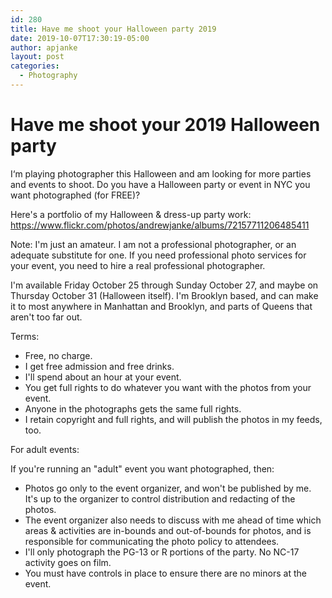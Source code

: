 ```yaml
---
id: 280
title: Have me shoot your Halloween party 2019
date: 2019-10-07T17:30:19-05:00
author: apjanke
layout: post
categories:
  - Photography
---
```


# Have me shoot your 2019 Halloween party

I‘m playing photographer this Halloween and am looking for more parties and events to shoot. Do you have a Halloween party or event in NYC you want photographed (for FREE)?

Here's a portfolio of my Halloween & dress-up party work: https://www.flickr.com/photos/andrewjanke/albums/72157711206485411

Note: I'm just an amateur. I am not a professional photographer, or an adequate substitute for one. If you need professional photo services for your event, you need to hire a real professional photographer.

I'm available Friday October 25 through Sunday October 27, and maybe on Thursday October 31 (Halloween itself). I'm Brooklyn based, and can make it to most anywhere in Manhattan and Brooklyn, and parts of Queens that aren't too far out.

Terms:

* Free, no charge.
* I get free admission and free drinks.
* I'll spend about an hour at your event.
* You get full rights to do whatever you want with the photos from your event.
* Anyone in the photographs gets the same full rights.
* I retain copyright and full rights, and will publish the photos in my feeds, too.

For adult events:

If you're running an "adult" event you want photographed, then:

* Photos go only to the event organizer, and won't be published by me. It's up to the organizer to control distribution and redacting of the photos.
* The event organizer also needs to discuss with me ahead of time which areas & activities are in-bounds and out-of-bounds for photos, and is responsible for communicating the photo policy to attendees.
* I'll only photograph the PG-13 or R portions of the party. No NC-17 activity goes on film.
* You must have controls in place to ensure there are no minors at the event.
